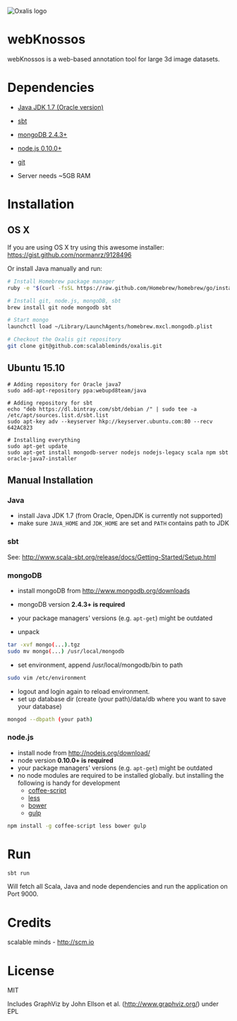 ![Oxalis logo](https://oxalis.at/assets/images/oxalis.svg)
# webKnossos
webKnossos is a web-based annotation tool for large 3d image datasets.

# Dependencies

* [Java JDK 1.7 (Oracle version)](http://www.oracle.com/technetwork/java/javase/downloads/index.html)
* [sbt](http://www.scala-sbt.org/)
* [mongoDB 2.4.3+](http://www.mongodb.org/downloads)
* [node.js 0.10.0+](http://nodejs.org/download/)
* [git](http://git-scm.com/downloads)

* Server needs ~5GB RAM

# Installation
## OS X
If you are using OS X try using this awesome installer:
https://gist.github.com/normanrz/9128496

Or install Java manually and run:

```bash
# Install Homebrew package manager
ruby -e "$(curl -fsSL https://raw.github.com/Homebrew/homebrew/go/install)"

# Install git, node.js, mongoDB, sbt
brew install git node mongodb sbt

# Start mongo
launchctl load ~/Library/LaunchAgents/homebrew.mxcl.mongodb.plist

# Checkout the Oxalis git repository
git clone git@github.com:scalableminds/oxalis.git
```

## Ubuntu 15.10

```
# Adding repository for Oracle java7
sudo add-apt-repository ppa:webupd8team/java

# Adding repository for sbt 
echo "deb https://dl.bintray.com/sbt/debian /" | sudo tee -a /etc/apt/sources.list.d/sbt.list
sudo apt-key adv --keyserver hkp://keyserver.ubuntu.com:80 --recv 642AC823

# Installing everything
sudo apt-get update
sudo apt-get install mongodb-server nodejs nodejs-legacy scala npm sbt oracle-java7-installer
```

## Manual Installation

### Java
- install Java JDK 1.7 (from Oracle, OpenJDK is currently not supported)
- make sure `JAVA_HOME` and `JDK_HOME` are set and `PATH` contains path to JDK

### sbt
See: http://www.scala-sbt.org/release/docs/Getting-Started/Setup.html

### mongoDB
- install mongoDB from http://www.mongodb.org/downloads
- mongoDB version **2.4.3+ is required**
- your package managers' versions (e.g. `apt-get`) might be outdated

- unpack

```bash
tar -xvf mongo(...).tgz
sudo mv mongo(...) /usr/local/mongodb
```

- set environment, append /usr/local/mongodb/bin to path

```bash
sudo vim /etc/environment
```

- logout and login again to reload environment.
- set up database dir (create (your path)/data/db where you want to save your database)

```bash	
mongod --dbpath (your path)
```

### node.js
* install node from http://nodejs.org/download/
* node version **0.10.0+ is required**
* your package managers' versions (e.g. `apt-get`) might be outdated
* no node modules are required to be installed globally. but installing the following is handy for development
  * [coffee-script](https://github.com/jashkenas/coffeescript)
  * [less](http://lesscss.org/)
  * [bower](http://bower.io/)
  * [gulp](http://gulpjs.com/)
  
```bash
npm install -g coffee-script less bower gulp
```

# Run
```bash
sbt run
```

Will fetch all Scala, Java and node dependencies and run the application on Port 9000.

# Credits
scalable minds - http://scm.io

# License
MIT

Includes GraphViz by John Ellson et al. (http://www.graphviz.org/) under EPL
